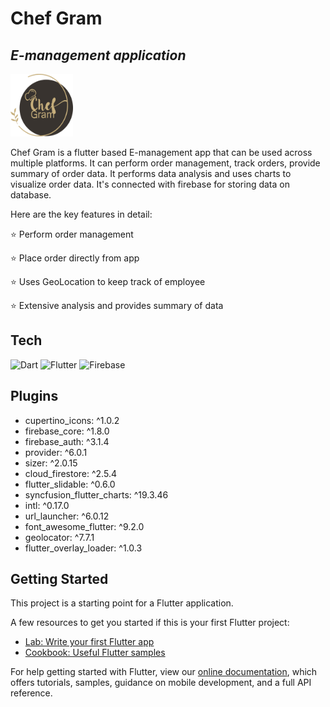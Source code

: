 # Chef Gram
## _E-management application_

<img src="images/logoPng.png" width="100px" height="100px"/>

Chef Gram is a flutter based E-management app that can be used across multiple platforms. It can perform order management, track orders, provide summary of order data. It performs data analysis and uses charts to visualize order data. It's connected with firebase for storing data on database.  

Here are the key features in detail:

⭐ Perform order management

⭐ Place order directly from app

⭐ Uses GeoLocation to keep track of employee

⭐ Extensive analysis and provides summary of data

## Tech

![Dart](https://img.shields.io/badge/dart-%230175C2.svg?style=for-the-badge&logo=dart&logoColor=white)
![Flutter](https://img.shields.io/badge/Flutter-%2302569B.svg?style=for-the-badge&logo=Flutter&logoColor=white)
![Firebase](https://img.shields.io/badge/firebase-%23039BE5.svg?style=for-the-badge&logo=firebase)

## Plugins
  - cupertino_icons: ^1.0.2
  - firebase_core: ^1.8.0
  - firebase_auth: ^3.1.4
  - provider: ^6.0.1
  - sizer: ^2.0.15
  - cloud_firestore: ^2.5.4
  - flutter_slidable: ^0.6.0
  - syncfusion_flutter_charts: ^19.3.46
  - intl: ^0.17.0
  - url_launcher: ^6.0.12
  - font_awesome_flutter: ^9.2.0
  - geolocator: ^7.7.1
  - flutter_overlay_loader: ^1.0.3
  
## Getting Started

This project is a starting point for a Flutter application.

A few resources to get you started if this is your first Flutter project:

- [Lab: Write your first Flutter app](https://flutter.dev/docs/get-started/codelab)
- [Cookbook: Useful Flutter samples](https://flutter.dev/docs/cookbook)

For help getting started with Flutter, view our
[online documentation](https://flutter.dev/docs), which offers tutorials,
samples, guidance on mobile development, and a full API reference.
